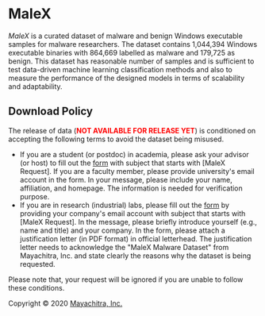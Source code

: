 # MaleX
*MaleX* is a curated dataset of malware and benign Windows executable samples for malware researchers. The dataset contains 1,044,394 Windows executable binaries with 864,669 labelled as malware and 179,725 as benign. This dataset has reasonable number of samples and is sufficient to test data-driven machine learning classification methods and also to measure the performance of the designed models in terms of scalability and adaptability. 

## Download Policy
The release of data (<span style="color:red">**NOT AVAILABLE FOR RELEASE YET**</span>) is conditioned on accepting the following terms to avoid the dataset being misused.

* If you are a student (or postdoc) in academia, please ask your advisor (or host) to fill out the [form](https://mayachitra.com/#contact-us) with subject that starts with [MaleX Request]. If you are a faculty member, please provide university's email account in the form. In your message, please include your name, affiliation, and homepage. The information is needed for verification purpose.
* If you are in research (industrial) labs, please fill out the [form](https://mayachitra.com/#contact-us) by providing your company's email account with subject that starts with [MaleX Request]. In the message, please briefly introduce yourself (e.g., name and title) and your company. In the form, please attach a justification letter (in PDF format) in official letterhead. The justification letter needs to acknowledge the "MaleX Malware Dataset" from Mayachitra, Inc. and state clearly the reasons why the dataset is being requested.

Please note that, your request will be ignored if you are unable to follow these conditions.


Copyright © 2020 [Mayachitra, Inc.](https://mayachitra.com/)
